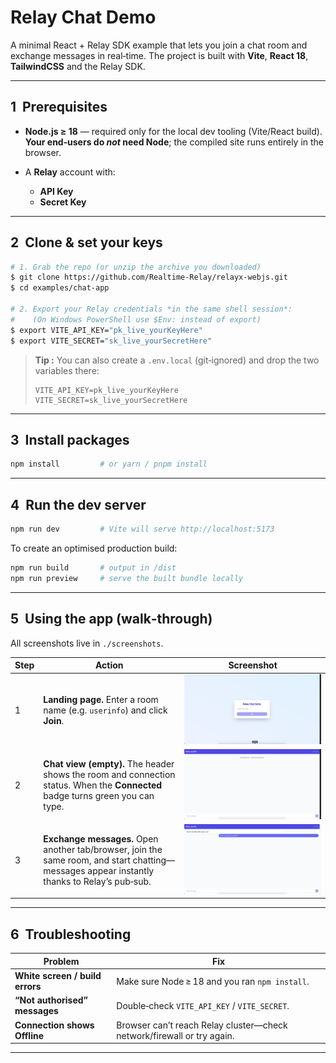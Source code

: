 # Relay Chat Demo

A minimal React + Relay SDK example that lets you join a chat room and exchange messages in real‑time. The project is built with **Vite**, **React 18**, **TailwindCSS** and the Relay SDK.

---

## 1  Prerequisites

* **Node.js ≥ 18** — required only for the local dev tooling (Vite/React build). **Your end‑users do *****not***** need Node**; the compiled site runs entirely in the browser.
* A **Relay** account with:

  * **API Key** 
  * **Secret Key**

---

## 2  Clone & set your keys

```bash
# 1. Grab the repo (or unzip the archive you downloaded)
$ git clone https://github.com/Realtime-Relay/relayx-webjs.git
$ cd examples/chat-app

# 2. Export your Relay credentials *in the same shell session*:
#    (On Windows PowerShell use $Env: instead of export)
$ export VITE_API_KEY="pk_live_yourKeyHere"
$ export VITE_SECRET="sk_live_yourSecretHere"
```

> **Tip :** You can also create a `.env.local` (git‑ignored) and drop the two variables there:
>
> ```text
> VITE_API_KEY=pk_live_yourKeyHere
> VITE_SECRET=sk_live_yourSecretHere
> ```

---

## 3  Install packages

```bash
npm install         # or yarn / pnpm install
```

---

## 4  Run the dev server

```bash
npm run dev         # Vite will serve http://localhost:5173
```

To create an optimised production build:

```bash
npm run build       # output in /dist
npm run preview     # serve the built bundle locally
```

---

## 5  Using the app (walk‑through)

All screenshots live in `./screenshots`.

| Step | Action                                                                                                                                       | Screenshot                                    |
| ---- | -------------------------------------------------------------------------------------------------------------------------------------------- | --------------------------------------------- |
| 1    | **Landing page.** Enter a room name (e.g. `userinfo`) and click **Join**.                                                                     | ![Landing page](./screenshots/screen_1.png)   |
| 2    | **Chat view (empty).** The header shows the room and connection status. When the **Connected** badge turns green you can type.               | ![Empty chat](./screenshots/screen_2.png)     |
| 3    | **Exchange messages.** Open another tab/browser, join the same room, and start chatting—messages appear instantly thanks to Relay’s pub‑sub. | ![Chat in action](./screenshots/screen_3.png) |

---

## 6  Troubleshooting

| Problem                         | Fix                                                                    |
| ------------------------------- | ---------------------------------------------------------------------- |
| **White screen / build errors** | Make sure Node ≥ 18 and you ran `npm install`.                         |
| **“Not authorised” messages**   | Double‑check `VITE_API_KEY` / `VITE_SECRET`.               |
| **Connection shows Offline**    | Browser can’t reach Relay cluster—check network/firewall or try again. |

---
